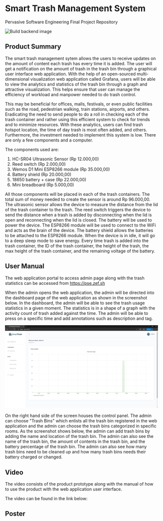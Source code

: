 # Smart Trash Management System

Pervasive Software Engineering Final Project Repository

![Build backend image](https://github.com/zefryuuko/pse-final-project/workflows/Build%20backend%20image/badge.svg?branch=main)

## Product Summary
The smart trash management sytem allows the users to receive updates on the amount of content each trash has every time it is added. The user will get a notification on the amount of trash in the trash bin through a graphical user interface web application. With the help of an open-sourced multi-dimensional visualization web application called Grafana, users will be able to view the analytics and statistics of the trash bin through a graph and attractive visualization. This helps ensure that user can manage the efficiency of workload and manpower needed to do trash control.

This may be beneficial for offices, malls, festivals, or even public facilities such as the road, pedestrian walking, train stations, airports, and others. Eradicating the need to send people to do a roll in checking each of the trash container and rather using this efficient system to check for trends and to minimize resources. With these analytics, users can find trash hotspot location, the time of day trash is most often added, and others. Furthermore, the investment needed to implement this system is low. There are only a few components and a computer.

The components used are:
1. HC-SR04 Ultrasonic Sensor (Rp 12.000,00)
2. Reed switch (Rp 2.000,00)
3. Wemos D1 Mini ESP8266 module (Rp 35.000,00)
4. Battery shield (Rp 20.000,00)
5. 18650 battery + case (Rp 22.000,00)
6. Mini breadboard (Rp 5.000,00)

All those components will be placed in each of the trash containers. The total sum of money needed to create the sensor is around Rp 96.000,00. The ultrasonic sensor allows the device to measure the distance from the lid of the trash container to the trash. The reed switch triggers the device to send the distance when a trash is added by disconnecting when the lid is open and reconnecting when the lid is closed. The battery will be used to power the device. The ESP8266 module will be used to connect to the WiFi and acts as the brain of the device. The battery shield allows the batteries to be attached to the ESP8266 module. When the device is in idle, it will go to a deep sleep mode to save energy. Every time trash is added into the trash container, the ID of the trash container, the height of the trash, the max height of the trash container, and the remaining voltage of the battery.

## User Manual
The web application portal to access admin page along with the trash statistics can be accessed from https://pse.zef.sh

When the admin opens the web application, the admin will be directed into the dashboard page of the web application as shown in the screenshot below. In the dashboard, the admin will be able to see the trash usage statistics in a given moment. The statistics is in a shape of a graph with the activity count of trash added against the time. The admin will be able to press on a specific time and add annotations such as description and tag.

![Dashboard](https://github.com/zefryuuko/pse-final-project/blob/main/assets/Screenshot%202021-01-17%20233648.png?raw=true)

On the right hand side of the screen houses the control panel. The admin can choose "Trash Bins" which enlists all the trash bin registered in the web application and the admin can choose the trash bins categorized in specific rooms. As the screenshot shows below, the admin can add trash bins by adding the name and location of the trash bin. The admin can also see the name of the trash bin, the amount of contents in the trash bin, and the battery percentage of the trash bin. The admin can also see how many trash bins need to be cleaned up and how many trash bins needs their battery charged or changed.

## Video
The video consists of the product prototype along with the manual of how to use the product with the web application user interface.

The video can be found in the link below: 

## Poster
